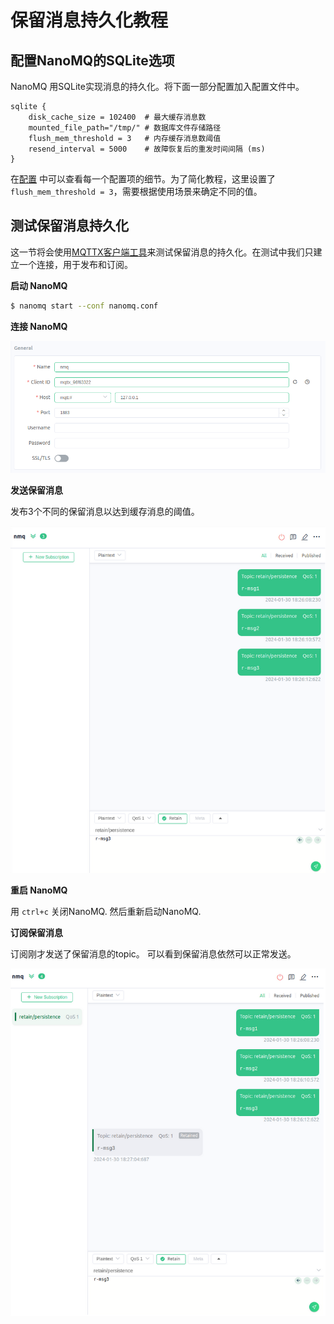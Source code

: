 # 保留消息持久化教程

## 配置NanoMQ的SQLite选项

NanoMQ 用SQLite实现消息的持久化。将下面一部分配置加入配置文件中。

```hcl
sqlite {
    disk_cache_size = 102400  # 最大缓存消息数
    mounted_file_path="/tmp/" # 数据库文件存储路径 
    flush_mem_threshold = 3   # 内存缓存消息数阈值
    resend_interval = 5000    # 故障恢复后的重发时间间隔 (ms)
}
```
在[配置](../config-description/broker.md#cache) 中可以查看每一个配置项的细节。为了简化教程，这里设置了`flush_mem_threshold = 3`，需要根据使用场景来确定不同的值。

## 测试保留消息持久化

这一节将会使用[MQTTX客户端工具](https://mqttx.app/)来测试保留消息的持久化。在测试中我们只建立一个连接，用于发布和订阅。

**启动 NanoMQ**

```bash
$ nanomq start --conf nanomq.conf
```

**连接 NanoMQ**

![Alt text](../images/rmsg-perisistence-connection.png)

**发送保留消息**

发布3个不同的保留消息以达到缓存消息的阈值。

![Alt text](../images/rmsg-persistence-pub.png)

**重启 NanoMQ**

用 `ctrl+c` 关闭NanoMQ. 然后重新启动NanoMQ.

**订阅保留消息**

订阅刚才发送了保留消息的topic。 可以看到保留消息依然可以正常发送。

![Alt text](../images/rmsg-persistence-sub.png)
